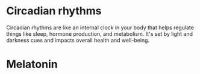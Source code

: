 # Circadian rhythms
Circadian rhythms are like an internal clock in your body that helps regulate things like sleep, hormone production, and metabolism. It's set by light and darkness cues and impacts overall health and well-being.

# Melatonin

